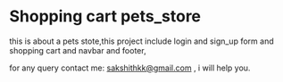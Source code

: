 # Shopping cart pets_store
this is about a pets stote,this project include login and sign_up form and shopping cart and navbar and footer,


for any query contact me: sakshithkk@gmail.com , i will help you.

